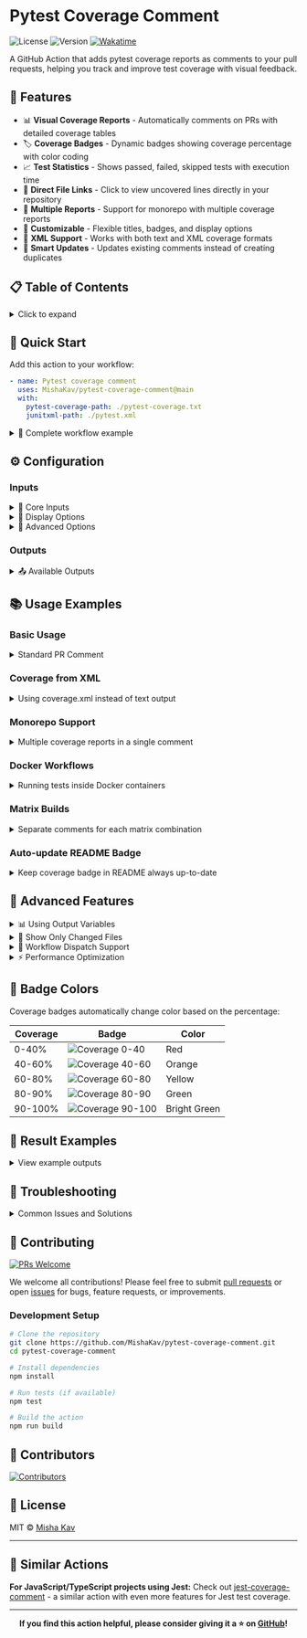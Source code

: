 # Pytest Coverage Comment

![License](https://img.shields.io/github/license/MishaKav/pytest-coverage-comment)
![Version](https://img.shields.io/github/package-json/v/MishaKav/pytest-coverage-comment)
[![Wakatime](https://wakatime.com/badge/user/f838c8aa-c197-42f0-b335-cd1d26159dfd/project/b1e64a51-e518-4b91-bb00-189ffdd444c6.svg)](https://wakatime.com/badge/user/f838c8aa-c197-42f0-b335-cd1d26159dfd/project/b1e64a51-e518-4b91-bb00-189ffdd444c6)

A GitHub Action that adds pytest coverage reports as comments to your pull requests, helping you track and improve test coverage with visual feedback.

## 🎯 Features

- 📊 **Visual Coverage Reports** - Automatically comments on PRs with detailed coverage tables
- 🏷️ **Coverage Badges** - Dynamic badges showing coverage percentage with color coding
- 📈 **Test Statistics** - Shows passed, failed, skipped tests with execution time
- 🔗 **Direct File Links** - Click to view uncovered lines directly in your repository
- 📁 **Multiple Reports** - Support for monorepo with multiple coverage reports
- 🎨 **Customizable** - Flexible titles, badges, and display options
- 📝 **XML Support** - Works with both text and XML coverage formats
- 🚀 **Smart Updates** - Updates existing comments instead of creating duplicates

## 📋 Table of Contents

<details>
<summary>Click to expand</summary>

- [Pytest Coverage Comment](#pytest-coverage-comment)
  - [🎯 Features](#-features)
  - [📋 Table of Contents](#-table-of-contents)
  - [🚀 Quick Start](#-quick-start)
  - [⚙️ Configuration](#️-configuration)
    - [Inputs](#inputs)
    - [Outputs](#outputs)
  - [📚 Usage Examples](#-usage-examples)
    - [Basic Usage](#basic-usage)
    - [Coverage from XML](#coverage-from-xml)
    - [Monorepo Support](#monorepo-support)
    - [Docker Workflows](#docker-workflows)
    - [Matrix Builds](#matrix-builds)
    - [Auto-update README Badge](#auto-update-readme-badge)
  - [🔬 Advanced Features](#-advanced-features)
  - [🎨 Badge Colors](#-badge-colors)
  - [📸 Result Examples](#-result-examples)
    - [Standard Comment (Collapsed)](#standard-comment-collapsed)
    - [Expanded Coverage Report](#expanded-coverage-report)
    - [Multiple Files (Monorepo)](#multiple-files-monorepo)
  - [🔧 Troubleshooting](#-troubleshooting)
    - [Comment Not Appearing](#comment-not-appearing)
    - [Coverage Report Too Large](#coverage-report-too-large)
    - [GitHub Step Summary Too Large](#github-step-summary-too-large)
    - [Files Not Found](#files-not-found)
    - [Wrong File Links](#wrong-file-links)
  - [🤝 Contributing](#-contributing)
    - [Development Setup](#development-setup)
  - [👥 Contributors](#-contributors)
  - [📄 License](#-license)
  - [🔗 Similar Actions](#-similar-actions)

</details>

## 🚀 Quick Start

Add this action to your workflow:

```yaml
- name: Pytest coverage comment
  uses: MishaKav/pytest-coverage-comment@main
  with:
    pytest-coverage-path: ./pytest-coverage.txt
    junitxml-path: ./pytest.xml
```

<details>
<summary>📖 Complete workflow example</summary>

```yaml
name: pytest-coverage-comment
on:
  pull_request:
    branches:
      - '*'

permissions:
  contents: write
  checks: write
  pull-requests: write

jobs:
  test:
    runs-on: ubuntu-latest
    steps:
      - uses: actions/checkout@v4

      - name: Set up Python
        uses: actions/setup-python@v5
        with:
          python-version: 3.11

      - name: Install dependencies
        run: |
          pip install pytest pytest-cov

      - name: Run tests with coverage
        run: |
          pytest --junitxml=pytest.xml --cov-report=term-missing:skip-covered --cov=src tests/ | tee pytest-coverage.txt

      - name: Pytest coverage comment
        uses: MishaKav/pytest-coverage-comment@main
        with:
          pytest-coverage-path: ./pytest-coverage.txt
          junitxml-path: ./pytest.xml
```

</details>

## ⚙️ Configuration

### Inputs

<details>
<summary>📝 Core Inputs</summary>

| Name                       | Required | Default                 | Description                                                             |
| -------------------------- | -------- | ----------------------- | ----------------------------------------------------------------------- |
| `github-token`             | ✓        | `${{github.token}}`     | GitHub token for API access to create/update comments                  |
| `pytest-coverage-path`     |          | `./pytest-coverage.txt` | Path to pytest text coverage output (from `--cov-report=term-missing`) |
| `pytest-xml-coverage-path` |          |                         | Path to XML coverage report (from `--cov-report=xml:coverage.xml`)     |
| `junitxml-path`            |          |                         | Path to JUnit XML file for test statistics (passed/failed/skipped)     |
| `issue-number`             |          |                         | Pull request number to comment on (required for workflow_dispatch/workflow_run events) |

</details>

<details>
<summary>🎨 Display Options</summary>

| Name                        | Default           | Description                                                        |
| --------------------------- | ----------------- | ------------------------------------------------------------------ |
| `title`                     | `Coverage Report` | Main title for the coverage comment (useful for monorepo projects) |
| `badge-title`               | `Coverage`        | Text shown on the coverage percentage badge                        |
| `junitxml-title`            |                   | Title for the test summary section from JUnit XML                  |
| `hide-badge`                | `false`           | Hide the coverage percentage badge from the comment                |
| `hide-report`               | `false`           | Hide the detailed coverage table (show only summary and badge)     |
| `hide-comment`              | `false`           | Skip creating PR comment entirely (useful for using outputs only)  |
| `report-only-changed-files` | `false`           | Show only files changed in the current pull request                |
| `xml-skip-covered`          | `false`           | Hide files with 100% coverage from XML coverage reports            |
| `remove-link-from-badge`    | `false`           | Remove hyperlink from coverage badge (badge becomes plain image)   |

</details>

<details>
<summary>🔧 Advanced Options</summary>

| Name                    | Default | Description                                                                            |
| ----------------------- | ------- | -------------------------------------------------------------------------------------- |
| `create-new-comment`    | `false` | Create new comment on each run instead of updating existing comment                   |
| `unique-id-for-comment` |         | Unique identifier for matrix builds to update separate comments (e.g., `${{ matrix.python-version }}`) |
| `default-branch`        | `main`  | Base branch name for file links in coverage report (e.g., main, master)               |
| `coverage-path-prefix`  |         | Prefix to add to file paths in coverage report links                                  |
| `multiple-files`        |         | Generate single comment with multiple coverage reports (useful for monorepos)          |

</details>

### Outputs

<details>
<summary>📤 Available Outputs</summary>

| Name                 | Example         | Description                                                                     |
| -------------------- | --------------- | ------------------------------------------------------------------------------- |
| `coverage`           | `85%`           | Coverage percentage from pytest report                                         |
| `color`              | `green`         | Badge color based on coverage percentage (red/orange/yellow/green/brightgreen) |
| `coverageHtml`       | HTML string     | Full HTML coverage report with clickable links to uncovered lines              |
| `summaryReport`      | Markdown string | Test summary in markdown format with statistics (tests/skipped/failures/errors/time) |
| `warnings`           | `42`            | Number of coverage warnings from pytest-cov                                    |
| `tests`              | `109`           | Total number of tests run (from JUnit XML)                                     |
| `skipped`            | `2`             | Number of skipped tests (from JUnit XML)                                       |
| `failures`           | `0`             | Number of failed tests (from JUnit XML)                                        |
| `errors`             | `0`             | Number of test errors (from JUnit XML)                                         |
| `time`               | `12.5`          | Test execution time in seconds (from JUnit XML)                                |
| `notSuccessTestInfo` | JSON string     | JSON details of failed, errored, and skipped tests (from JUnit XML)            |

</details>

## 📚 Usage Examples

### Basic Usage

<details>
<summary>Standard PR Comment</summary>

```yaml
- name: Run tests
  run: |
    pytest --junitxml=pytest.xml --cov-report=term-missing:skip-covered --cov=src tests/ | tee pytest-coverage.txt

- name: Coverage comment
  uses: MishaKav/pytest-coverage-comment@main
  with:
    pytest-coverage-path: ./pytest-coverage.txt
    junitxml-path: ./pytest.xml
```

</details>

### Coverage from XML

<details>
<summary>Using coverage.xml instead of text output</summary>

```yaml
- name: Generate XML coverage
  run: |
    pytest --cov-report=xml:coverage.xml --cov=src tests/

- name: Coverage comment
  uses: MishaKav/pytest-coverage-comment@main
  with:
    pytest-xml-coverage-path: ./coverage.xml
    junitxml-path: ./pytest.xml
```

</details>

### Monorepo Support

<details>
<summary>Multiple coverage reports in a single comment</summary>

```yaml
- name: Coverage comment
  uses: MishaKav/pytest-coverage-comment@main
  with:
    multiple-files: |
      Backend API, ./backend/pytest-coverage.txt, ./backend/pytest.xml
      Frontend SDK, ./frontend/pytest-coverage.txt, ./frontend/pytest.xml
      Data Pipeline, ./pipeline/pytest-coverage.txt, ./pipeline/pytest.xml
```

This creates a consolidated table showing all coverage reports:

| Title         | Coverage | Tests | Time  |
| ------------- | -------- | ----- | ----- |
| Backend API   | 85%      | 156   | 23.4s |
| Frontend SDK  | 92%      | 89    | 12.1s |
| Data Pipeline | 78%      | 234   | 45.6s |

</details>

### Docker Workflows

<details>
<summary>Running tests inside Docker containers</summary>

```yaml
- name: Run tests in Docker
  run: |
    docker run -v /tmp:/tmp $IMAGE_TAG \
      python -m pytest \
        --cov-report=term-missing:skip-covered \
        --junitxml=/tmp/pytest.xml \
        --cov=src tests/ | tee /tmp/pytest-coverage.txt

- name: Coverage comment
  uses: MishaKav/pytest-coverage-comment@main
  with:
    pytest-coverage-path: /tmp/pytest-coverage.txt
    junitxml-path: /tmp/pytest.xml
```

</details>

### Matrix Builds

<details>
<summary>Separate comments for each matrix combination</summary>

```yaml
strategy:
  matrix:
    python-version: ['3.9', '3.10', '3.11']
    os: [ubuntu-latest, windows-latest]

steps:
  - name: Coverage comment
    uses: MishaKav/pytest-coverage-comment@main
    with:
      pytest-coverage-path: ./pytest-coverage.txt
      junitxml-path: ./pytest.xml
      unique-id-for-comment: ${{ matrix.python-version }}-${{ matrix.os }}
      title: Coverage for Python ${{ matrix.python-version }} on ${{ matrix.os }}
```

</details>

### Auto-update README Badge

<details>
<summary>Keep coverage badge in README always up-to-date</summary>

First, add placeholders to your README.md:

```markdown
<!-- Pytest Coverage Comment:Begin -->
<!-- Pytest Coverage Comment:End -->
```

Then use this workflow:

```yaml
name: Update Coverage Badge
on:
  push:
    branches: [main]

permissions:
  contents: write

jobs:
  update-badge:
    runs-on: ubuntu-latest
    steps:
      - uses: actions/checkout@v4
        with:
          persist-credentials: false
          fetch-depth: 0

      - name: Run tests
        run: |
          pytest --junitxml=pytest.xml --cov-report=term-missing --cov=src tests/ | tee pytest-coverage.txt

      - name: Coverage comment
        id: coverage
        uses: MishaKav/pytest-coverage-comment@main
        with:
          pytest-coverage-path: ./pytest-coverage.txt
          junitxml-path: ./pytest.xml
          hide-comment: true

      - name: Update README
        run: |
          sed -i '/<!-- Pytest Coverage Comment:Begin -->/,/<!-- Pytest Coverage Comment:End -->/c\<!-- Pytest Coverage Comment:Begin -->\n${{ steps.coverage.outputs.coverageHtml }}\n<!-- Pytest Coverage Comment:End -->' ./README.md

      - name: Commit changes
        uses: stefanzweifel/git-auto-commit-action@v5
        with:
          commit_message: 'docs: update coverage badge'
          file_pattern: README.md
```

</details>

## 🔬 Advanced Features

<details>
<summary>📊 Using Output Variables</summary>

```yaml
- name: Coverage comment
  id: coverage
  uses: MishaKav/pytest-coverage-comment@main
  with:
    pytest-coverage-path: ./pytest-coverage.txt
    junitxml-path: ./pytest.xml

- name: Create coverage badge
  uses: schneegans/dynamic-badges-action@v1.7.0
  with:
    auth: ${{ secrets.GIST_SECRET }}
    gistID: your-gist-id
    filename: coverage.json
    label: Coverage
    message: ${{ steps.coverage.outputs.coverage }}
    color: ${{ steps.coverage.outputs.color }}

- name: Fail if coverage too low
  if: ${{ steps.coverage.outputs.coverage < 80 }}
  run: |
    echo "Coverage is below 80%!"
    exit 1
```

</details>

<details>
<summary>🎯 Show Only Changed Files</summary>

```yaml
- name: Coverage comment (changed files only)
  uses: MishaKav/pytest-coverage-comment@main
  with:
    pytest-coverage-path: ./pytest-coverage.txt
    junitxml-path: ./pytest.xml
    report-only-changed-files: true
```

This is particularly useful for large codebases where you want to focus on coverage for files modified in the PR.

</details>

<details>
<summary>🔀 Workflow Dispatch Support</summary>

```yaml
name: Manual Coverage Report
on:
  workflow_dispatch:
    inputs:
      pr_number:
        description: 'Pull Request number'
        required: true

jobs:
  coverage:
    runs-on: ubuntu-latest
    steps:
      - name: Coverage comment
        uses: MishaKav/pytest-coverage-comment@main
        with:
          pytest-coverage-path: ./pytest-coverage.txt
          junitxml-path: ./pytest.xml
          issue-number: ${{ github.event.inputs.pr_number }}
```

</details>

<details>
<summary>⚡ Performance Optimization</summary>

For large coverage reports that might exceed GitHub's comment size limits:

```yaml
- name: Coverage comment
  uses: MishaKav/pytest-coverage-comment@main
  with:
    pytest-coverage-path: ./pytest-coverage.txt
    junitxml-path: ./pytest.xml
    hide-report: true # Show only summary and badge
    xml-skip-covered: true # Skip files with 100% coverage
    report-only-changed-files: true # Only show changed files
```

</details>

## 🎨 Badge Colors

Coverage badges automatically change color based on the percentage:

| Coverage | Badge                                                                           | Color        |
| -------- | ------------------------------------------------------------------------------- | ------------ |
| 0-40%    | ![Coverage 0-40](https://img.shields.io/badge/Coverage-20%25-red.svg)           | Red          |
| 40-60%   | ![Coverage 40-60](https://img.shields.io/badge/Coverage-50%25-orange.svg)       | Orange       |
| 60-80%   | ![Coverage 60-80](https://img.shields.io/badge/Coverage-70%25-yellow.svg)       | Yellow       |
| 80-90%   | ![Coverage 80-90](https://img.shields.io/badge/Coverage-85%25-green.svg)        | Green        |
| 90-100%  | ![Coverage 90-100](https://img.shields.io/badge/Coverage-95%25-brightgreen.svg) | Bright Green |

## 📸 Result Examples

<details>
<summary>View example outputs</summary>

### Standard Comment (Collapsed)

![Collapsed Comment](https://user-images.githubusercontent.com/289035/120536428-c7664a80-c3ec-11eb-9cce-3ac53343fac4.png)

### Expanded Coverage Report

![Expanded Report](https://user-images.githubusercontent.com/289035/120536607-f8df1600-c3ec-11eb-9f49-c6d7571e43ac.png)

### Multiple Files (Monorepo)

![Multiple Files](https://user-images.githubusercontent.com/289035/122121939-ddd0c500-ce34-11eb-8546-89a8a769e065.png)

</details>

## 🔧 Troubleshooting

<details>
<summary>Common Issues and Solutions</summary>

### Comment Not Appearing

**Issue**: The action runs successfully but no comment appears on the PR.

**Solutions**:

- Ensure proper permissions are set:
  ```yaml
  permissions:
    contents: write
    pull-requests: write
  ```
- For `workflow_dispatch`, provide the `issue-number` input
- Check if `hide-comment` is set to `false`

### Coverage Report Too Large

**Issue**: "Comment is too long (maximum is 65536 characters)"

**Solutions**:

- Use `xml-skip-covered: true` to hide fully covered files
- Enable `report-only-changed-files: true`
- Set `hide-report: true` to show only summary
- Use `--cov-report=term-missing:skip-covered` in pytest

### GitHub Step Summary Too Large

**Issue**: "GitHub Action Summary too big" (exceeds 1MB limit)

**Solution**: As of v1.1.55, the action automatically truncates summaries that exceed GitHub's 1MB limit.

### Files Not Found

**Issue**: "No such file or directory" errors

**Solutions**:

- Use absolute paths or paths relative to `$GITHUB_WORKSPACE`
- For Docker workflows, ensure volumes are mounted correctly
- Check that coverage files are generated before the action runs

### Wrong File Links

**Issue**: Links in the coverage report point to wrong files or 404

**Solutions**:

- Set `default-branch` to your repository's main branch
- Use `coverage-path-prefix` if your test paths differ from repository structure
- Ensure the action runs on the correct commit SHA

</details>

## 🤝 Contributing

[![PRs Welcome](https://img.shields.io/badge/PRs-welcome-brightgreen.svg?style=flat-square)](http://makeapullrequest.com)

We welcome all contributions! Please feel free to submit [pull requests](https://github.com/MishaKav/pytest-coverage-comment/pulls) or open [issues](https://github.com/MishaKav/pytest-coverage-comment/issues) for bugs, feature requests, or improvements.

### Development Setup

```bash
# Clone the repository
git clone https://github.com/MishaKav/pytest-coverage-comment.git
cd pytest-coverage-comment

# Install dependencies
npm install

# Run tests (if available)
npm test

# Build the action
npm run build
```

## 👥 Contributors

<a href="https://github.com/MishaKav/pytest-coverage-comment/graphs/contributors">
  <img src="https://contrib.rocks/image?repo=MishaKav/pytest-coverage-comment" alt="Contributors" />
</a>

## 📄 License

MIT © [Misha Kav](https://github.com/MishaKav)

---

## 🔗 Similar Actions

**For JavaScript/TypeScript projects using Jest:**
Check out [jest-coverage-comment](https://github.com/marketplace/actions/jest-coverage-comment) - a similar action with even more features for Jest test coverage.

---

<div align="center">

**If you find this action helpful, please consider giving it a ⭐ on [GitHub](https://github.com/MishaKav/pytest-coverage-comment)!**

</div>
